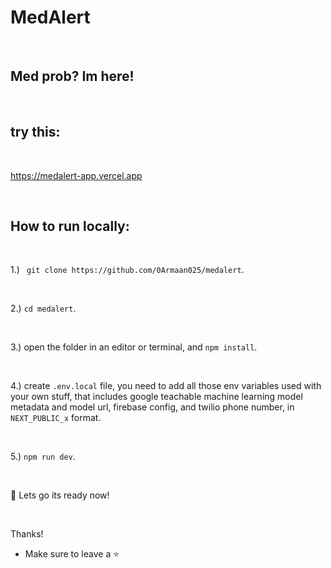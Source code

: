 # MedAlert

<br/>

## Med prob? Im here!

<br/>

## try this: 

<br/>

https://medalert-app.vercel.app

<br/>

## How to run locally:

<br/>

1.) `` git clone https://github.com/0Armaan025/medalert``.

<br/>

2.) `` cd medalert ``.

<br/>

3.) open the folder in an editor or terminal, and `` npm install ``.

<br/>

4.) create ``.env.local`` file, you need to add all those env variables used with your own stuff, that includes google teachable machine learning model metadata and model url, firebase config, and twilio phone number, in ``NEXT_PUBLIC_x`` format.

<br/>

5.) ``npm run dev``.

<br/>

🥳 Lets go its ready now!

<br/>

Thanks!
 - Make sure to leave a ⭐
